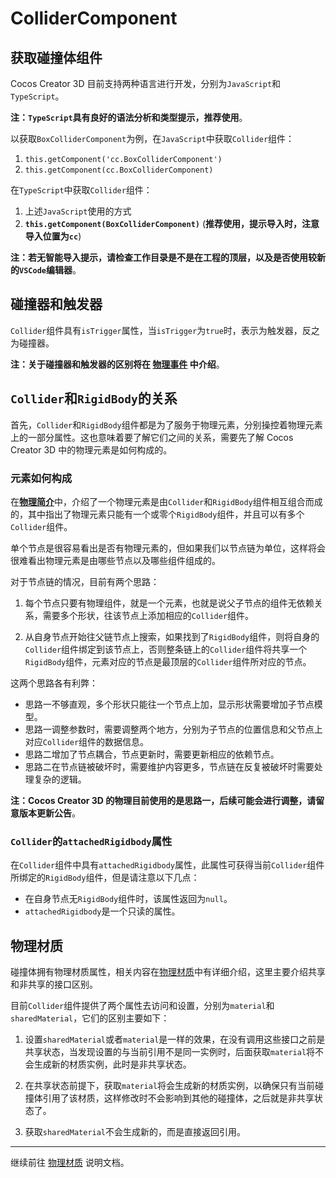 # ColliderComponent

## 获取碰撞体组件

Cocos Creator 3D 目前支持两种语言进行开发，分别为`JavaScript`和`TypeScript`。

**注：`TypeScript`具有良好的语法分析和类型提示，推荐使用**。

以获取`BoxColliderComponent`为例，在`JavaScript`中获取`Collider`组件：

1. `this.getComponent('cc.BoxColliderComponent')`
2. `this.getComponent(cc.BoxColliderComponent)`

在`TypeScript`中获取`Collider`组件：

1. 上述`JavaScript`使用的方式
2. **`this.getComponent(BoxColliderComponent)`** (**推荐使用，提示导入时，注意导入位置为`cc`**)

**注：若无智能导入提示，请检查工作目录是不是在工程的顶层，以及是否使用较新的`VSCode`编辑器**。

## 碰撞器和触发器

`Collider`组件具有`isTrigger`属性，当`isTrigger`为`true`时，表示为触发器，反之为碰撞器。

**注：关于碰撞器和触发器的区别将在 [物理事件](physics-event.md) 中介绍**。

## `Collider`和`RigidBody`的关系

首先，`Collider`和`RigidBody`组件都是为了服务于物理元素，分别操控着物理元素上的一部分属性。这也意味着要了解它们之间的关系，需要先了解 Cocos Creator 3D 中的物理元素是如何构成的。

### 元素如何构成

在[**物理简介**](physics.md)中，介绍了一个物理元素是由`Collider`和`RigidBody`组件相互组合而成的，其中指出了物理元素只能有一个或零个`RigidBody`组件，并且可以有多个`Collider`组件。

单个节点是很容易看出是否有物理元素的，但如果我们以节点链为单位，这样将会很难看出物理元素是由哪些节点以及哪些组件组成的。

对于节点链的情况，目前有两个思路：

1. 每个节点只要有物理组件，就是一个元素，也就是说父子节点的组件无依赖关系，需要多个形状，往该节点上添加相应的`Collider`组件。

2. 从自身节点开始往父链节点上搜索，如果找到了`RigidBody`组件，则将自身的`Collider`组件绑定到该节点上，否则整条链上的`Collider`组件将共享一个`RigidBody`组件，元素对应的节点是最顶层的`Collider`组件所对应的节点。

这两个思路各有利弊：

- 思路一不够直观，多个形状只能往一个节点上加，显示形状需要增加子节点模型。
- 思路一调整参数时，需要调整两个地方，分别为子节点的位置信息和父节点上对应`Collider`组件的数据信息。
- 思路二增加了节点耦合，节点更新时，需要更新相应的依赖节点。
- 思路二在节点链被破坏时，需要维护内容更多，节点链在反复被破坏时需要处理复杂的逻辑。

**注：Cocos Creator 3D 的物理目前使用的是思路一，后续可能会进行调整，请留意版本更新公告**。

### `Collider`的`attachedRigidbody`属性

在`Collider`组件中具有`attachedRigidbody`属性，此属性可获得当前`Collider`组件所绑定的`RigidBody`组件，但是请注意以下几点：

- 在自身节点无`RigidBody`组件时，该属性返回为`null`。
- `attachedRigidbody`是一个只读的属性。

## 物理材质

碰撞体拥有物理材质属性，相关内容在[物理材质](physics-material.md)中有详细介绍，这里主要介绍共享和非共享的接口区别。

目前`Collider`组件提供了两个属性去访问和设置，分别为`material`和`sharedMaterial`，它们的区别主要如下：

1. 设置`sharedMaterial`或者`material`是一样的效果，在没有调用这些接口之前是共享状态，当发现设置的与当前引用不是同一实例时，后面获取`material`将不会生成新的材质实例，此时是非共享状态。

2. 在共享状态前提下，获取`material`将会生成新的材质实例，以确保只有当前碰撞体引用了该材质，这样修改时不会影响到其他的碰撞体，之后就是非共享状态了。

3. 获取`sharedMaterial`不会生成新的，而是直接返回引用。

---

继续前往 [物理材质](physics-material.md) 说明文档。
